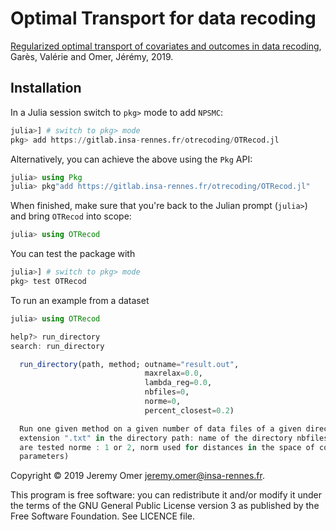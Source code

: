 # Optimal Transport for data recoding

[Regularized optimal transport of covariates and outcomes in data recoding](https://hal.archives-ouvertes.fr/hal-02123109/file/OTRecoding.pdf), Garès, Valérie and Omer, Jérémy, 2019.

## Installation

In a Julia session switch to `pkg>` mode to add `NPSMC`:

```julia
julia>] # switch to pkg> mode
pkg> add https://gitlab.insa-rennes.fr/otrecoding/OTRecod.jl
```

Alternatively, you can achieve the above using the `Pkg` API:

```julia
julia> using Pkg
julia> pkg"add https://gitlab.insa-rennes.fr/otrecoding/OTRecod.jl"
```

When finished, make sure that you're back to the Julian prompt (`julia>`)
and bring `OTRecod` into scope:

```julia
julia> using OTRecod
```

You can test the package with

```julia
julia>] # switch to pkg> mode
pkg> test OTRecod
```

To run an example from a dataset

```julia
julia> using OTRecod

help?> run_directory
search: run_directory

  run_directory(path, method; outname="result.out",
                              maxrelax=0.0,
                              lambda_reg=0.0,
                              nbfiles=0,
                              norme=0,
                              percent_closest=0.2)

  Run one given method on a given number of data files of a given directory The data files must be the only files with
  extension ".txt" in the directory path: name of the directory nbfiles: number of files considered, 0 if all the data files
  are tested norme : 1 or 2, norm used for distances in the space of covariates (see runallmethods for the description of other
  parameters)
```

Copyright © 2019 Jeremy Omer <jeremy.omer@insa-rennes.fr>.

This program is free software: you can redistribute it and/or modify
it under the terms of the GNU General Public License version 3 as published by
the Free Software Foundation. See LICENCE file.

